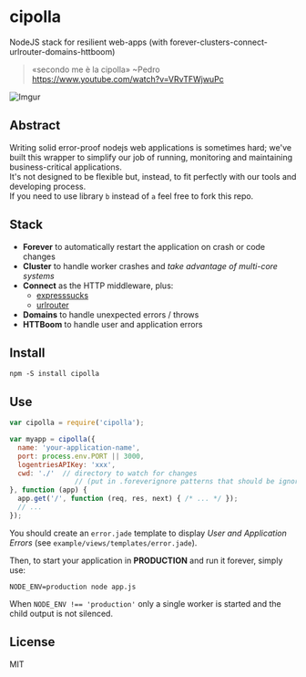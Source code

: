 cipolla
=======

NodeJS stack for resilient web-apps (with forever-clusters-connect-urlrouter-domains-httboom)

> «secondo me è la cipolla» ~Pedro  
> https://www.youtube.com/watch?v=VRvTFWjwuPc

![Imgur](http://i.imgur.com/oeMGr0o.jpg)


## Abstract

Writing solid error-proof nodejs web applications is sometimes hard; we've built this wrapper to simplify our job of running, monitoring and maintaining business-critical applications.  
It's not designed to be flexible but, instead, to fit perfectly with our tools and developing process.  
If you need to use library ```b``` instead of ```a``` feel free to fork this repo.


## Stack

* **Forever** to automatically restart the application on crash or code changes
* **Cluster** to handle worker crashes and *take advantage of multi-core systems*
* **Connect** as the HTTP middleware, plus:
    *  [expresssucks](https://gist.github.com/lusentis/7216186)
    *  [urlrouter](https://github.com/fengmk2/urlrouter)
* **Domains** to handle unexpected errors / throws
* **HTTBoom** to handle user and application errors


## Install

    npm -S install cipolla


## Use

```javascript
var cipolla = require('cipolla');

var myapp = cipolla({
  name: 'your-application-name',
  port: process.env.PORT || 3000,
  logentriesAPIKey: 'xxx',
  cwd: './'  // directory to watch for changes
                // (put in .foreverignore patterns that should be ignored)
}, function (app) {
  app.get('/', function (req, res, next) { /* ... */ });
  // ...
});
```

You should create an ```error.jade``` template to display *User and Application Errors* (see ```example/views/templates/error.jade```).

Then, to start your application in **PRODUCTION** and run it forever, simply use:
```
NODE_ENV=production node app.js
```

When ```NODE_ENV !== 'production'``` only a single worker is started and the child output is not silenced.


## License

MIT
